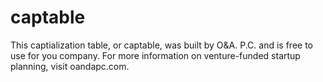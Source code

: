 # captable
This captialization table, or captable, was built by O&A. P.C. and is free to use for you company. For more information on venture-funded startup planning, visit oandapc.com. 

